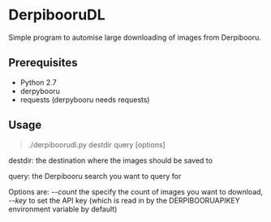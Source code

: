 # DerpibooruDL

Simple program to automise large downloading of images from Derpibooru.

## Prerequisites

* Python 2.7
* derpybooru
* requests (derpybooru needs requests)

## Usage

> ./derpiboorudl.py destdir query [options] 


destdir: the destination where the images should be saved to


query: the Derpibooru search you want to query for


Options are: _--count_ the specify the count of images you want to download, _--key_ to set the API key (which is read in by the DERPIBOORUAPIKEY environment variable by default)